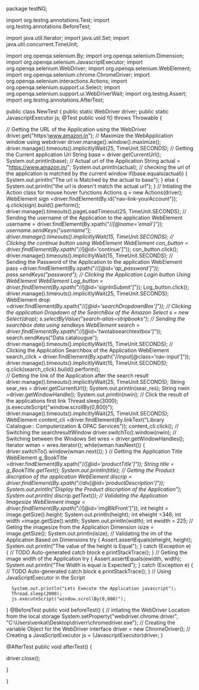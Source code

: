 package testNG;

import org.testng.annotations.Test;
import org.testng.annotations.BeforeTest;

import java.util.Iterator;
import java.util.Set;
import java.util.concurrent.TimeUnit;

import org.openqa.selenium.By;
import org.openqa.selenium.Dimension;
import org.openqa.selenium.JavascriptExecutor;
import org.openqa.selenium.WebDriver;
import org.openqa.selenium.WebElement;
import org.openqa.selenium.chrome.ChromeDriver;
import org.openqa.selenium.interactions.Actions;
import org.openqa.selenium.support.ui.Select;
import org.openqa.selenium.support.ui.WebDriverWait;
import org.testng.Assert;
import org.testng.annotations.AfterTest;

public class NewTest {
	public static WebDriver driver;
	public static JavascriptExecutor js;
  @Test
  public void f() throws Throwable {
	  
//	  Getting the URL of the Application using the WebDriver  
	  driver.get("https:\\www.amazon.in");
//	  Maximize the WebApplication window using webdriver
	  driver.manage().window().maximize();
	  driver.manage().timeouts().implicitlyWait(25, TimeUnit.SECONDS);
//	Getting the Current application Url
	  String base = driver.getCurrentUrl();
	  System.out.println(base);
//	Actual url of the Application
	  String actual = "https://www.amazon.in/";
	  System.out.println(actual);
//	checking the url of the application is matched by the current window 
	  if(base.equals(actual))
	  {
		  System.out.println("The url is Matched by the actual to base");
	  }
	  else
	  {
		  System.out.println("the url is doesn't match the actual url");
	  }
//	Intiating the Action class for mouse hover functions
	  Actions q = new Actions(driver);
	  WebElement sign =driver.findElement(By.id("nav-link-yourAccount"));
	  q.click(sign).build().perform();
	  driver.manage().timeouts().pageLoadTimeout(25, TimeUnit.SECONDS);
//	  Sending the username of the Application to the application
	  WebElement username = driver.findElement(By.xpath("//*[@name='email']"));
	  username.sendKeys("username");
	  driver.manage().timeouts().implicitlyWait(15, TimeUnit.SECONDS);
//	  Clicking the continue button using WebElement
	  WebElement con_button = driver.findElement(By.xpath("//*[@id='continue']"));
	  con_button.click();
	  driver.manage().timeouts().implicitlyWait(15, TimeUnit.SECONDS);
//	  Sending the Password of the Application to the application
	  WebElement pass =driver.findElement(By.xpath("//*[@id='ap_password']"));
	  pass.sendKeys("password");
//	  Clicking the Application Login button Using WebElement
	  WebElement Log_button = driver.findElement(By.xpath("//*[@id='signInSubmit']"));
	  Log_button.click();
	  driver.manage().timeouts().implicitlyWait(25, TimeUnit.SECONDS);
	  WebElement drop =driver.findElement(By.xpath("//*[@id='searchDropdownBox']"));
//    Clicking the application Dropdown of the SearchBox of the Amazon
	  Select s = new Select(drop);
	  s.selectByValue("search-alias=stripbooks");
//	  Sending the searchbox data using sendkeys
	  WebElement search = driver.findElement(By.xpath("//*[@id='twotabsearchtextbox']"));
	  search.sendKeys("Data catalougue");
	  driver.manage().timeouts().implicitlyWait(15, TimeUnit.SECONDS);
//	  Clicking the Application Searchbox of the Application
	  WebElement search_click = driver.findElement(By.xpath("//input[@class='nav-input']"));
	  driver.manage().timeouts().implicitlyWait(15, TimeUnit.SECONDS);
	  q.click(search_click).build().perform();  
//	  Getting the link of the Application after the search result
	  driver.manage().timeouts().implicitlyWait(25, TimeUnit.SECONDS);
      String sear_res = driver.getCurrentUrl();
	  System.out.println(sear_res); 
	  String nwin =driver.getWindowHandle();
	  System.out.println(nwin);
//	  Click the result of the applications first link
	  Thread.sleep(3000);
	  js.executeScript("window.scrollBy(0,800)");
	  driver.manage().timeouts().implicitlyWait(25, TimeUnit.SECONDS);
	  WebElement content_cli =driver.findElement(By.linkText("Library Catalogue:: Computerization & OPAC Services"));
	  content_cli.click();
//	  Switching the searchresultWindow
	  driver.switchTo().window(nwin);
//	  Switching between the Windows
	  Set<String> wres = driver.getWindowHandles();
	  Iterator<String> wman = wres.iterator();
	  while(wman.hasNext())
	  {
		  driver.switchTo().window(wman.next());
	  }
//	  Getting the Application Title
	  WebElement g_BookTitle =driver.findElement(By.xpath("//*[@id='productTitle']"));
	  String title = g_BookTitle.getText();
	  System.out.println(title);
//	  Getting the Product discription of the application
	  WebElement discrip = driver.findElement(By.xpath("//div[@id='productDescription']"));
	  System.out.println("Display the Product discription of the Application");
	  System.out.println( discrip.getText());
//	  Validating the Application Imagesize 
	  WebElement image = driver.findElement(By.xpath("//*[@id='imgBlkFront']"));
	  int height = image.getSize().height;
	  System.out.println(height);
	  int eheight =346;
	  int width =image.getSize().width;
	  System.out.println(width);
	  int ewidth   = 225;
//	  Geting the imagesize from the Application
	  Dimension isize = image.getSize();
	  System.out.println(isize);
//	  Validating the im of the Application Based on Dimensions
	  try {
		Assert.assertEquals(eheight, height);
		System.out.println("The value of the height is Equal");
	} catch (Exception e) {
		// TODO Auto-generated catch block
		e.printStackTrace();
	}
//	  Getiing the image width of the Application
	  try {
		Assert.assertEquals(ewidth, width);
		System.out.println("The Width is equal is Expected");
	} catch (Exception e) {
		// TODO Auto-generated catch block
		e.printStackTrace();
	}
//	 Using JavaScriptExecutor in the Script
	  
	  System.out.println("Lets Execute the Application javascript");
	  Thread.sleep(2000);
      js.executeScript("window.scrollBy(0,800)");
	
      
      
      
  }
  @BeforeTest
  public void beforeTest() {
//	 intiating the WebDriver Location from the local storage
	  System.setProperty("webdriver.chrome.driver", "C:\\Users\\venkat\\Desktop\\driverr\\chromedriver.exe");
//	 Creating the variable Object for the WebDriver interface
	  driver = new ChromeDriver(); 
//	  Creating a JavaScriptExecutor
	  js = (JavascriptExecutor)driver;
  }

  @AfterTest
  public void afterTest() {
	  
	  
 
  driver.close();
  
  
  
  }

}
